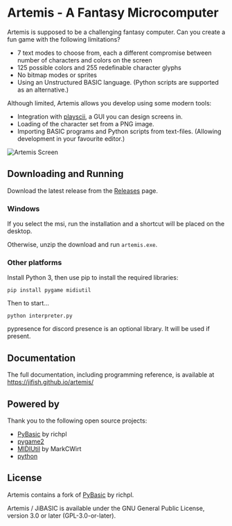 # Artemis - A Fantasy Microcomputer

Artemis is supposed to be a challenging fantasy computer. Can you create a fun game with the following limitations?

- 7 text modes to choose from, each a different compromise between number of characters and colors on the screen
- 125 possible colors and 255 redefinable character glyphs
- No bitmap modes or sprites
- Using an Unstructured BASIC language. (Python scripts are supported as an alternative.)

Although limited, Artemis allows you develop using some modern tools:

- Integration with [playscii](http://vectorpoem.com/playscii/), a GUI you can design screens in.
- Loading of the character set from a PNG image.
- Importing BASIC programs and Python scripts from text-files. (Allowing development in your favourite editor.)

![Artemis Screen](https://jifish.github.io/artemis/artemis_screen.gif)

## Downloading and Running

Download the latest release from the [Releases](https://github.com/JiFish/artemis/releases) page.

### Windows

If you select the msi, run the installation and a shortcut will be placed on the desktop.

Otherwise, unzip the download and run `artemis.exe`.

### Other platforms

Install Python 3, then use pip to install the required libraries:
```
pip install pygame midiutil
```

Then to start...
```
python interpreter.py
```

pypresence for discord presence is an optional library. It will be used if present.

## Documentation

The full documentation, including programming reference, is available at https://jifish.github.io/artemis/

## Powered by

Thank you to the following open source projects:

- [PyBasic](https://github.com/richpl/PyBasic) by richpl
- [pygame2](https://www.pygame.org/)
- [MIDIUtil](https://github.com/MarkCWirt/MIDIUtil) by MarkCWirt
- [python](https://www.python.org/)

## License

Artemis contains a fork of [PyBasic](https://github.com/richpl/PyBasic) by richpl.

Artemis / JiBASIC is available under the GNU General Public License, version 3.0 or later (GPL-3.0-or-later).
